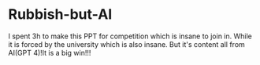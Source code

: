 # Rubbish-but-AI
I spent 3h to make this PPT for competition which is insane to join in. While it is forced by the university which is also insane.
But it's content all from AI(GPT 4)!It is a big win!!!

